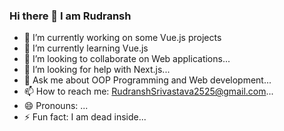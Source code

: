 ### Hi there 👋 I am Rudransh 

- 🔭 I’m currently working on some Vue.js projects
- 🌱 I’m currently learning Vue.js
- 👯 I’m looking to collaborate on Web applications...
- 🤔 I’m looking for help with Next.js...
- 💬 Ask me about OOP Programming and Web development...
- 📫 How to reach me: RudranshSrivastava2525@gmail.com...
- 😄 Pronouns: ...
- ⚡ Fun fact: I am dead inside...

